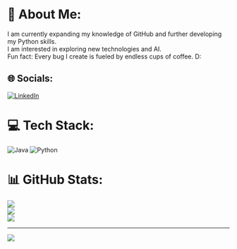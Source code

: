 # 💫 About Me:
I am currently expanding my knowledge of GitHub and further developing my Python skills. <br> I am interested in exploring new technologies and AI. <br> Fun fact: Every bug I create is fueled by endless cups of coffee. D:


## 🌐 Socials:
[![LinkedIn](https://img.shields.io/badge/LinkedIn-%230077B5.svg?logo=linkedin&logoColor=white)](https://linkedin.com/in/www.linkedin.com/in/jennifer-giesche) 

# 💻 Tech Stack:
![Java](https://img.shields.io/badge/java-%23ED8B00.svg?style=for-the-badge&logo=openjdk&logoColor=white) ![Python](https://img.shields.io/badge/python-3670A0?style=for-the-badge&logo=python&logoColor=ffdd54)
# 📊 GitHub Stats:
![](https://github-readme-stats.vercel.app/api?username=jgiesche&theme=dark&hide_border=true&include_all_commits=false&count_private=false)<br/>
![](https://github-readme-streak-stats.herokuapp.com/?user=jgiesche&theme=dark&hide_border=true)<br/>
![](https://github-readme-stats.vercel.app/api/top-langs/?username=jgiesche&theme=dark&hide_border=true&include_all_commits=false&count_private=false&layout=compact)

---
[![](https://visitcount.itsvg.in/api?id=jgiesche&icon=0&color=0)](https://visitcount.itsvg.in)
